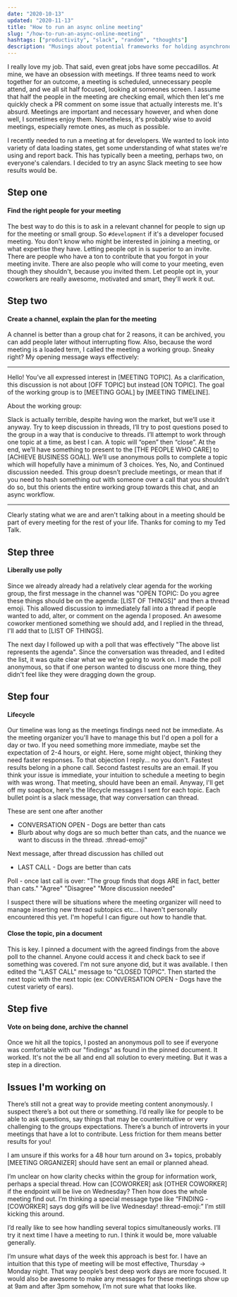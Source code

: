 ```yaml
---
date: "2020-10-13"
updated: "2020-11-13"
title: "How to run an async online meeting"
slug: "/how-to-run-an-async-online-meeting"
hashtags: ["productivity", "slack", "random", "thoughts"]
description: "Musings about potential frameworks for holding asynchronous meetings"
---
```


I really love my job. That said, even great jobs have some peccadillos. At mine, we have an obsession with meetings. If three teams need to work together for an outcome, a meeting is scheduled, unnecessary people attend, and we all sit half focused, looking at someones screen. I assume that half the people in the meeting are checking email, which then let's me quickly check a PR comment on some issue that actually interests me. It's absurd. Meetings are important and necessary however, and when done well, I sometimes enjoy them. Nonetheless, it's probably wise to avoid meetings, especially remote ones, as much as possible. 

I recently needed to run a meeting at for developers. We wanted to look into variety of data loading states, get some understanding of 
what states we're using and report back. This has typically been a meeting, perhaps two, on everyone's calendars. I decided to try an async Slack meeting to see how results would be.

## Step one
#### Find the right people for your meeting

The best way to do this is to ask in a relevant channel for people to sign up for the meeting or small group. So `#development` if it's a developer focused meeting. You don't know who might be interested in joining a meeting, or what expertise they have. Letting people opt in is superior to an invite. There are people who have a ton to contribute that you forgot in your meeting invite. There are also people who will come to your meeting, even though they shouldn't, because you invited them. Let people opt in, your coworkers are really awesome, motivated and smart, they'll work it out.

## Step two
#### Create a channel, explain the plan for the meeting

A channel is better than a group chat for 2 reasons, it can be archived, you can add people later without interrupting flow. Also, because the word meeting is a loaded term, I called the meeting a working group. Sneaky right? My opening message ways effectively:

---

Hello! You’ve all expressed interest in [MEETING TOPIC]. As a clarification, this discussion is not about [OFF TOPIC] but instead [ON TOPIC]. The goal of the working group is to [MEETING GOAL] by [MEETING TIMELINE].

About the working group:

Slack is actually terrible, despite having won the market, but we’ll use it anyway. Try to keep discussion in threads, I’ll try to post questions posed to the group in a way that is conducive to threads. I’ll attempt to work through one topic at a time, as best I can. A topic will “open” then “close”. At the end, we’ll have something to present to the [THE PEOPLE WHO CARE] to [ACHIEVE BUSINESS GOAL]. We’ll use anonymous polls to complete a topic which will hopefully have a minimum of 3 choices. Yes, No, and Continued discussion needed. This group doesn’t preclude meetings, or mean that if you need to hash something out with someone over a call that you shouldn’t do so, but this orients the entire working group towards this chat, and an async workflow.

---

Clearly stating what we are and aren't talking about in a meeting should be part of every meeting for the rest of your life. Thanks for coming to my Ted Talk.

## Step three
#### Liberally use polly

Since we already already had a relatively clear agenda for the working group, the first message in the channel was "OPEN TOPIC: Do you agree these things should be on the agenda: [LIST OF THINGS]" and then a thread emoji. This allowed discussion to immediately fall into a thread if people wanted to add, alter, or comment on the agenda I proposed. An awesome coworker mentioned something we should add, and I replied in the thread, I'll add that to [LIST OF THINGS].

The next day I followed up with a poll that was effectively "The above list represents the agenda". Since the conversation was threaded, and I edited the list, it was quite clear what we we're going to work on. I made the poll anonymous, so that if one person wanted to discuss one more thing, they didn't feel like they were dragging down the group. 

## Step four
#### Lifecycle

Our timeline was long as the meetings findings need not be immediate. As the meeting organizer you'll have to manage this but I'd open a poll for a day or two. If you need something more immediate, maybe set the expectation of 2-4 hours, or eight. Here, some might object, thinking they need faster responses. To that objection I reply... no you don't. Fastest results belong in a phone call. Second fastest results are an email. If you think your issue is immediate, your intuition to schedule a meeting to begin with was wrong. That meeting, should have been an email. Anyway, I'll get off my soapbox, here's the lifecycle messages I sent for each topic. Each bullet point is a slack message, that way conversation can thread.

These are sent one after another
 - CONVERSATION OPEN - Dogs are better than cats
 - Blurb about why dogs are so much better than cats, and the nuance we want to discuss in the thread. :thread-emoji"

Next message, after thread discussion has chilled out
 - LAST CALL - Dogs are better than cats

Poll - once last call is over:
"The group finds that dogs ARE in fact, better than cats." "Agree" "Disagree" "More discussion needed"

I suspect there will be situations where the meeting organizer will need to manage inserting new thread subtopics etc... I haven't personally encountered this yet. I'm hopeful I can figure out how to handle that.

#### Close the topic, pin a document

This is key. I pinned a document with the agreed findings from the above poll to the channel. Anyone could access it and check back to see if something was covered. I'm not sure anyone did, but it was available. I then edited the "LAST CALL" message to "CLOSED TOPIC". Then started the next topic with the next topic (ex: CONVERSATION OPEN - Dogs have the cutest variety of ears).

## Step five
#### Vote on being done, archive the channel

Once we hit all the topics, I posted an anonymous poll to see if everyone was comfortable with our "findings" as found in the pinned document. It worked. It's not the be all and end all solution to every meeting. But it was a step in a direction.  

## Issues I'm working on

There’s still not a great way to provide meeting content anonymously. I suspect there’s a bot out there or something. I’d really like for people to be able to ask questions, say things that may be counterintuitive or very challenging to the groups expectations. There’s a bunch of introverts in your meetings that have a lot to contribute. Less friction for them means better results for you!

I am unsure if this works for a 48 hour turn around on 3+ topics, probably [MEETING ORGANIZER] should have sent an email or planned ahead.

I’m unclear on how clarity checks within the group for information work, perhaps a special thread. How can [COWORKER] ask [OTHER COWORKER] if the endpoint will be live on Wednesday? Then how does the whole meeting find out. I’m thinking a special message type like “FINDING - [COWORKER] says dog gifs will be live Wednesday! :thread-emoji:” I’m still kicking this around.

I’d really like to see how handling several topics simultaneously works. I’ll try it next time I have a meeting to run. I think it would be, more valuable generally.

I’m unsure what days of the week this approach is best for. I have an intuition that this type of meeting will be most effective, Thursday -> Monday night. That way people’s best deep work days are more focused. It would also be awesome to make any messages for these meetings show up at 9am and after 3pm somehow, I’m not sure what that looks like.

